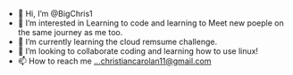 - 👋 Hi, I’m @BigChris1
- 👀 I’m interested in Learning to code and learning to Meet new poeple on the same journey as me too.
- 🌱 I’m currently learning the cloud remsume challenge. 
- 💞️ I’m looking to collaborate coding and learning how to use linux!
- 📫 How to reach me ...christiancarolan11@gmail.com

<!---
BigChris1/BigChris1 is a ✨ special ✨ repository because its `README.md` (this file) appears on your GitHub profile.
You can click the Preview link to take a look at your changes.
--->
